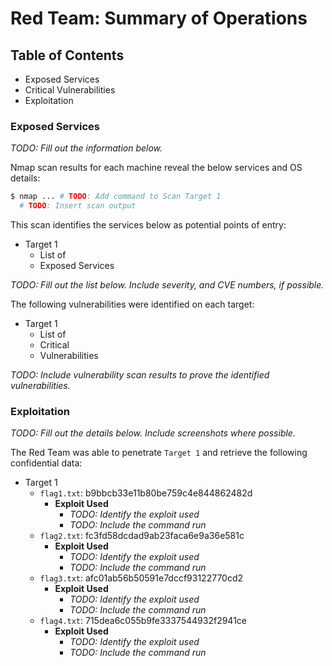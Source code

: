 # Red Team: Summary of Operations

## Table of Contents
- Exposed Services
- Critical Vulnerabilities
- Exploitation

### Exposed Services
_TODO: Fill out the information below._

Nmap scan results for each machine reveal the below services and OS details:

```bash
$ nmap ... # TODO: Add command to Scan Target 1
  # TODO: Insert scan output
```

This scan identifies the services below as potential points of entry:
- Target 1
  - List of
  - Exposed Services

_TODO: Fill out the list below. Include severity, and CVE numbers, if possible._

The following vulnerabilities were identified on each target:
- Target 1
  - List of
  - Critical
  - Vulnerabilities

_TODO: Include vulnerability scan results to prove the identified vulnerabilities._

### Exploitation
_TODO: Fill out the details below. Include screenshots where possible._

The Red Team was able to penetrate `Target 1` and retrieve the following confidential data:
- Target 1
  - `flag1.txt`: b9bbcb33e11b80be759c4e844862482d
    - **Exploit Used**
      - _TODO: Identify the exploit used_
      - _TODO: Include the command run_
  - `flag2.txt`: fc3fd58dcdad9ab23faca6e9a36e581c
    - **Exploit Used**
      - _TODO: Identify the exploit used_
      - _TODO: Include the command run_
  - `flag3.txt`: afc01ab56b50591e7dccf93122770cd2
    - **Exploit Used**
      - _TODO: Identify the exploit used_
      - _TODO: Include the command run_
  - `flag4.txt`: 715dea6c055b9fe3337544932f2941ce
    - **Exploit Used**
      - _TODO: Identify the exploit used_
      - _TODO: Include the command run_
